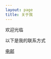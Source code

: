 ```yaml
---
layout: page
title: 关于我
---
```


<p class="message">
  欢迎光临
</p>






以下是我的联系方式



[电邮](mailto:yiteng.wang@outlook.com)
